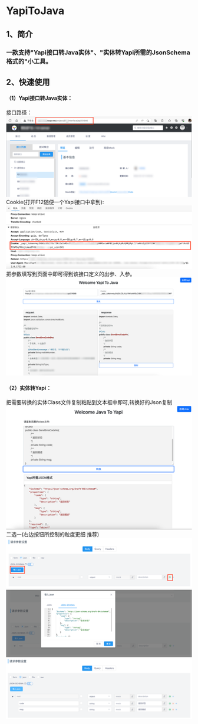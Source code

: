 # YapiToJava
## 1、简介
### 一款支持"Yapi接口转Java实体"、"实体转Yapi所需的JsonSchema格式的"小工具。
## 2、快速使用
#### （1）Yapi接口转Java实体：

接口路径：![img.png](img/img1.png)
Cookie(打开F12随便一个Yapi接口中拿到):![img.png](img/img2.png)
把参数填写到页面中即可得到该接口定义的出参、入参。
![img_1.png](img/img3.png)
#### （2）实体转Yapi：
把需要转换的实体Class文件复制粘贴到文本框中即可,转换好的Json复制
![img.png](img/img4.png)
二选一(右边按钮所控制的粒度更细 推荐)
![img.png](img/img5.png)
![img_1.png](img/img6.png)
![img_2.png](img/img7.png)
